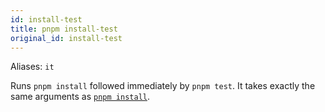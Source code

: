 ```yaml
---
id: install-test
title: pnpm install-test
original_id: install-test
---
```


Aliases: `it`

Runs `pnpm install` followed immediately by `pnpm test`. It takes exactly the
same arguments as [`pnpm install`](install).
